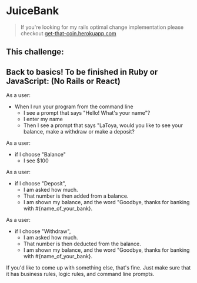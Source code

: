 # JuiceBank

  > If you're looking for my rails optimal change implementation please checkout [get-that-coin.herokuapp.com](https://get-that-coin.herokuapp.com/)

## This challenge:

Back to basics! To be finished in Ruby or JavaScript:
(No Rails or React)
----
As a user:
- When I run your program from the command line
  - I see a prompt that says "Hello! What's your name"?
  - I enter my name
  - Then I see a prompt that says "LaToya, would you like to see your balance, make a withdraw or make a deposit?

As a user:
- if I choose "Balance"
  - I see $100

As a user:
- if I choose "Deposit",
  - I am asked how much.
  - That number is then added from a balance.
  - I am shown my balance, and the word "Goodbye, thanks for banking with #{name_of_your_bank}.

As a user:
- if I choose "Withdraw",
  - I am asked how much.
  - That number is then deducted from the balance.
  - I am shown my balance, and the word "Goodbye, thanks for banking with #{name_of_your_bank}.

If you'd like to come up with something else, that's fine.  Just make sure that it has business rules, logic rules, and command line prompts.
